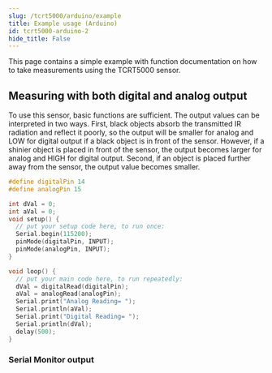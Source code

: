 ```yaml
---
slug: /tcrt5000/arduino/example
title: Example usage (Arduino)
id: tcrt5000-arduino-2 
hide_title: False
---
```


This page contains a simple example with function documentation on how to take measurements using the TCRT5000 sensor.

## Measuring with both digital and analog output
To use this sensor, basic functions are sufficient. The output values can be interpreted in two ways. First, black objects absorb the transmitted IR radiation and reflect it poorly, so the output will be smaller for analog and LOW for digital output if a black object is in front of the sensor. However, if a shinier object is placed in front of the sensor, the output becomes larger for analog and HIGH for digital output. Second, if an object is placed further away from the sensor, the output value becomes smaller.

```cpp
#define digitalPin 14
#define analogPin 15

int dVal = 0;
int aVal = 0;
void setup() {
  // put your setup code here, to run once:
  Serial.begin(115200);
  pinMode(digitalPin, INPUT);
  pinMode(analogPin, INPUT);
}

void loop() {
  // put your main code here, to run repeatedly:
  dVal = digitalRead(digitalPin);
  aVal = analogRead(analogPin);
  Serial.print("Analog Reading= ");
  Serial.println(aVal);
  Serial.print("Digital Reading= ");
  Serial.println(dVal);
  delay(500);
}
```

### Serial Monitor output
<CenteredImage src="/img/tcrt5000/obstacle_sensor_output.jpg" alt="Output from Serial Monitor" caption="Output from Serial Monitor" width="400px" />